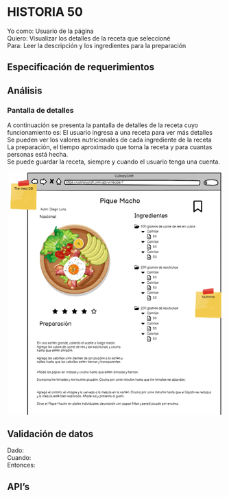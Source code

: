 # HISTORIA 50
Yo como: Usuario de la página<br>
Quiero: Visualizar los detalles de la receta que seleccioné<br>
Para: Leer la descripción y los ingredientes para la preparación<br>

## Especificación de requerimientos


## Análisis
### Pantalla de detalles
A continuación se presenta la pantalla de detalles de la receta cuyo funcionamiento es:
El usuario ingresa a una receta para ver más detalles<br>
Se pueden ver los valores nutricionales de cada ingrediente de la receta<br>
La preparación, el tiempo aproximado que toma la receta y para cuantas personas está hecha.<br>
Se puede guardar la receta, siempre y cuando el usuario tenga una cuenta. <br>

![Alt text](/historias/imagenes/detalles_receta.png)

## Validación de datos
Dado:<br>
Cuando: <br>
Entonces: <br>

## API’s
